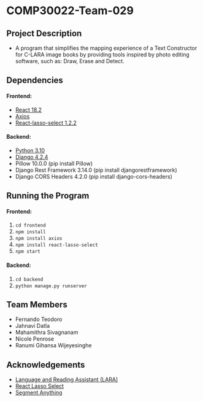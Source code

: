 # COMP30022-Team-029

## Project Description
- A program that simplifies the mapping experience of a Text Constructor for C-LARA image books by providing tools 
inspired by photo editing software, such as: Draw, Erase and Detect.

## Dependencies

#### Frontend:
- [React 18.2](https://react.dev/learn/installation)
- [Axios](https://www.npmjs.com/package/axios)
- [React-lasso-select 1.2.2](https://www.npmjs.com/package/react-lasso-select)
  
#### Backend: 
- [Python 3.10](https://www.python.org/downloads/)
- [Django 4.2.4](https://www.djangoproject.com/download/)
- Pillow 10.0.0 (pip install Pillow)
- Django Rest Framework 3.14.0 (pip install djangorestframework)
- Django CORS Headers 4.2.0 (pip install django-cors-headers)

## Running the Program

#### Frontend:
1. `cd frontend`
2. `npm install`
3. `npm install axios`
4. `npm install react-lasso-select`
5. `npm start`

#### Backend: 
1. `cd backend`
2. `python manage.py runserver`

## Team Members
- Fernando Teodoro
- Jahnavi Datla
- Mahamithra Sivagnanam
- Nicole Penrose
- Ranumi Gihansa Wijeyesinghe

## Acknowledgements
- [Language and Reading Assistant (LARA)](https://www.unige.ch/callector/lara)
- [React Lasso Select](https://www.npmjs.com/package/react-lasso-select)
- [Segment Anything](https://github.com/facebookresearch/segment-anything)

